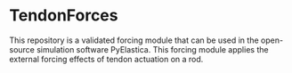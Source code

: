 # TendonForces
This repository is a validated forcing module that can be used in the open-source simulation software PyElastica. This forcing module applies the external forcing effects of tendon actuation on a rod.
